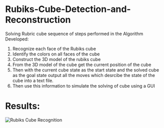 # Rubiks-Cube-Detection-and-Reconstruction
Solving Rubric cube sequence of steps performed in the Algorithm Developed:
1. Recognize each face of the Rubiks cube
2. Identify the colors on all faces of the cube
3. Construct the 3D model of the rubiks cube 
4. From the 3D model of the cube get the current position of the cube
5. Then with the current cube state as the start state and the solved cube as the goal state output all the moves which desrcibe the state of the cube into a text file.
6. Then use this information to simulate the solving of cube using a GUI

# Results:
![Rubiks Cube Recognition](https://github.com/sbperceptron/Rubicks-Cube-Detection-and-Reconstruction/blob/master/rubiks%20project.PNG)
